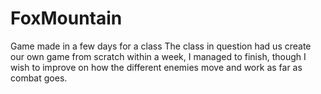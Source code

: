 # FoxMountain
Game made in a few days for a class
The class in question had us create our own game from scratch within a week, I managed to finish, though I wish to improve on
how the different enemies move and work as far as combat goes. 
